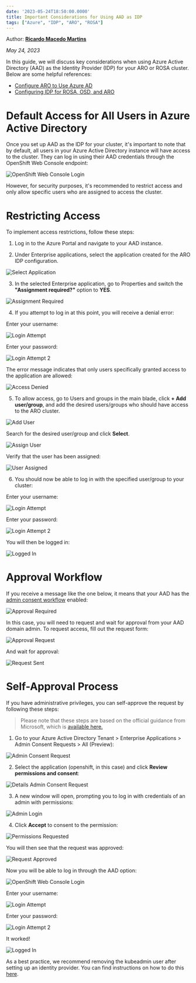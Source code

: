 ```yaml
---
date: '2023-05-24T18:50:00.0000'
title: Important Considerations for Using AAD as IDP
tags: ["Azure", "IDP", "ARO", "ROSA"]
---
```


Author: **[Ricardo Macedo Martins](https://www.linkedin.com/in/ricmmartins)**

*May 24, 2023*

In this guide, we will discuss key considerations when using Azure Active Directory (AAD) as the Identity Provider (IDP) for your ARO or ROSA cluster. Below are some helpful references:

* [Configure ARO to Use Azure AD](https://mobb.ninja/docs/idp/azuread-aro/)
* [Configuring IDP for ROSA, OSD, and ARO](https://mobb.ninja/docs/idp/azuread/)

# Default Access for All Users in Azure Active Directory

Once you set up AAD as the IDP for your cluster, it's important to note that by default, all users in your Azure Active Directory instance will have access to the cluster. They can log in using their AAD credentials through the OpenShift Web Console endpoint:

![OpenShift Web Console Login](./images/aro-login.png)

However, for security purposes, it's recommended to restrict access and only allow specific users who are assigned to access the cluster.

# Restricting Access

To implement access restrictions, follow these steps:

1. Log in to the Azure Portal and navigate to your AAD instance.

2. Under Enterprise applications, select the application created for the ARO IDP configuration.

![Select Application](./images/pick-application.png)

3. In the selected Enterprise application, go to Properties and switch the **"Assignment required?"** option to **YES**.

![Assignment Required](./images/assignment-required.png)

4. If you attempt to log in at this point, you will receive a denial error:

Enter your username:

![Login Attempt](./images/login-attempt.png)

Enter your password:

![Login Attempt 2](./images/login-attempt-2.png)

The error message indicates that only users specifically granted access to the application are allowed:

![Access Denied](./images/access-denied.png)

5. To allow access, go to Users and groups in the main blade, click **+ Add user/group**, and add the desired users/groups who should have access to the ARO cluster.

![Add User](./images/add-user.png)

Search for the desired user/group and click **Select**.

![Assign User](./images/assign-user.png)

Verify that the user has been assigned:

![User Assigned](./images/user-assigned.png)

6. You should now be able to log in with the specified user/group to your cluster:

Enter your username:

![Login Attempt](./images/login-attempt.png)

Enter your password:

![Login Attempt 2](./images/login-attempt-2.png)

You will then be logged in:

![Logged In](./images/logged-in.png)

# Approval Workflow

If you receive a message like the one below, it means that your AAD has the [admin consent workflow](https://learn.microsoft.com/en-us/azure/active-directory/manage-apps/configure-admin-consent-workflow) enabled:

![Approval Required](./images/approval-required.png)

In this case, you will need to request and wait for approval from your AAD domain admin. 
To request access, fill out the request form:

![Approval Request](./images/approval-request.png)

And wait for approval:

![Request Sent](./images/request-sent.png)

# Self-Approval Process

If you have administrative privileges, you can self-approve the request by following these steps:

> Please note that these steps are based on the official guidance from Microsoft, which is [available here.](https://learn.microsoft.com/en-us/azure/active-directory/manage-apps/review-admin-consent-requests)


1. Go to your Azure Active Directory Tenant > Enterprise Applications > Admin Consent Requests > All (Preview):

![Admin Consent Request](./images/admin-consent-requests.png)

2. Select the application (openshift, in this case) and click **Review permissions and consent**:

![Details Admin Consent Request](./images/details-admin-consent-requests.png)

3. A new window will open, prompting you to log in with credentials of an admin with permissions:

![Admin Login](./images/admin-login.png)

4. Click **Accept** to consent to the permission:

![Permissions Requested](./images/permissions-requested.png)

You will then see that the request was approved:

![Request Approved](./images/request-approved.png)

Now you will be able to log in through the AAD option:

![OpenShift Web Console Login](./images/aro-login.png)

Enter your username:

![Login Attempt](./images/login-attempt.png)

Enter your password:

![Login Attempt 2](./images/login-attempt-2.png)

It worked!

![Logged In](./images/logged-in.png)

As a best practice, we recommend removing the kubeadmin user after setting up an identity provider. You can find instructions on how to do this [here](https://docs.openshift.com/container-platform/4.13/authentication/remove-kubeadmin.html).
